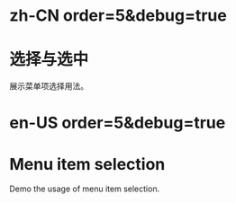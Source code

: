 # zh-CN order=5&debug=true

# 选择与选中

展示菜单项选择用法。

# en-US order=5&debug=true

# Menu item selection

Demo the usage of menu item selection.
